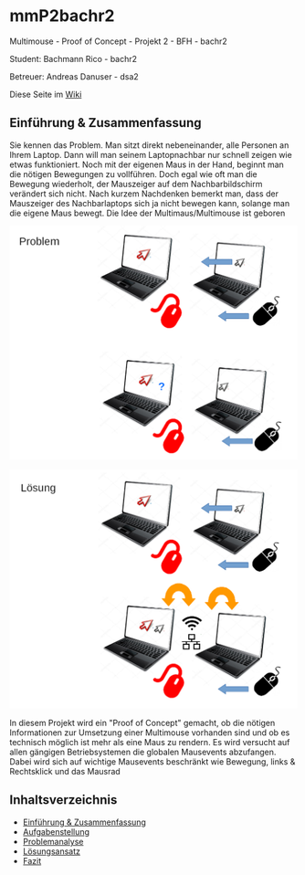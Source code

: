 # mmP2bachr2
Multimouse - Proof of Concept - Projekt 2 - BFH - bachr2

Student: Bachmann Rico - bachr2

Betreuer: Andreas Danuser - dsa2

Diese Seite im [Wiki](https://github.com/i3luefirech/mmP2bachr2/wiki)

## Einführung & Zusammenfassung
Sie kennen das Problem. Man sitzt direkt nebeneinander, alle Personen an Ihrem Laptop.
Dann will man seinem Laptopnachbar nur schnell zeigen wie etwas funktioniert.
Noch mit der eigenen Maus in der Hand, beginnt man die nötigen Bewegungen zu vollführen.
Doch egal wie oft man die Bewegung wiederholt, der Mauszeiger auf dem Nachbarbildschirm verändert sich nicht.
Nach kurzem Nachdenken bemerkt man, dass der Mauszeiger des Nachbarlaptops sich ja nicht bewegen kann, solange man die eigene Maus bewegt.
Die Idee der Multimaus/Multimouse ist geboren

![Problem](https://github.com/i3luefirech/mmP2bachr2/raw/master/doku/problem.PNG)

![Lösung](https://github.com/i3luefirech/mmP2bachr2/raw/master/doku/l%C3%B6sung.PNG)

In diesem Projekt wird ein "Proof of Concept" gemacht, ob die nötigen Informationen zur Umsetzung einer Multimouse vorhanden sind und ob es technisch möglich ist mehr als eine Maus zu rendern.
Es wird versucht auf allen gängigen Betriebsystemen die globalen Mausevents abzufangen. Dabei wird sich auf wichtige Mausevents beschränkt wie Bewegung, links & Rechtsklick und das Mausrad

## Inhaltsverzeichnis
- [Einführung & Zusammenfassung](https://github.com/i3luefirech/mmP2bachr2/wiki)
- [Aufgabenstellung](https://github.com/i3luefirech/mmP2bachr2/wiki/Aufgabenstellung)
- [Problemanalyse](https://github.com/i3luefirech/mmP2bachr2/wiki/Problemanalyse)
- [Lösungsansatz](https://github.com/i3luefirech/mmP2bachr2/wiki/L%C3%B6sungsansatz)
- [Fazit](https://github.com/i3luefirech/mmP2bachr2/wiki/Fazit)
